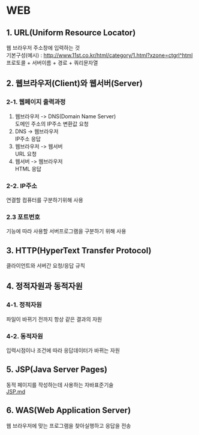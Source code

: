 # WEB  
## 1. URL(Uniform Resource Locator)  
웹 브라우저 주소창에 입력하는 것  
기본구성(예시) : http://www.11st.co.kr/html/category/1.html?xzone=ctgrl^html  
프로토콜 + 서버이름 + 경로 + 쿼리문자열  

## 2. 웹브라우저(Client)와 웹서버(Server)  
### 2-1. 웹페이지 출력과정  
1) 웹브라우저 -> DNS(Domain Name Server)  
  도메인 주소의 IP주소 변환값 요청  
2) DNS -> 웹브라우저  
  IP주소 응답  
3) 웹브라우저 -> 웹서버  
  URL 요청  
4) 웹서버 -> 웹브라우저  
  HTML 응답  

### 2-2. IP주소  
연결할 컴퓨터를 구분하기위해 사용  
### 2.3 포트번호  
기능에 따라 사용할 서버프로그램을 구분하기 위해 사용  

## 3. HTTP(HyperText Transfer Protocol)  
클라이언트와 서버간 요청/응답 규칙  

## 4. 정적자원과 동적자원  
### 4-1. 정적자원  
파일이 바뀌기 전까지 항상 같은 결과의 자원  
### 4-2. 동적자원  
입력시점이나 조건에 따라 응답데이터가 바뀌는 자원  

## 5. JSP(Java Server Pages)  
동적 페이지를 작성하는데 사용하는 자바표준기술  
[JSP.md](https://github.com/KIM-KYOUNG-OH/bitcamp_academy/blob/master/%EC%9A%94%EC%95%BD%EC%A0%95%EB%A6%AC(MarkDown)/JSP.md)
## 6. WAS(Web Application Server)
웹 브라우저에 맞는 프로그램을 찾아실행하고 응답을 전송 
